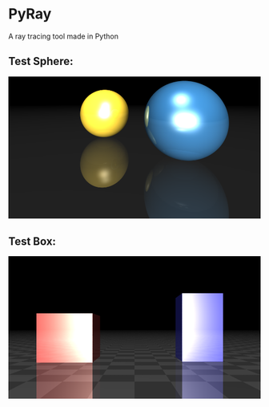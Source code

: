 # **PyRay**
A ray tracing tool made in Python

## **Test Sphere**:
![test_ball](test_sphere.png)

## **Test Box**:
![test_box](test_box.png)
